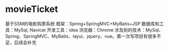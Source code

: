 # movieTicket
基于SSM的电影购票系统 框架：Spring+SpringMVC+MyBatis+JSP   数据库和工具：MySql, Navicat      开发工具：idea  浏览器：Chrome 涉及到的技术：MySql、Spring、SpringMVC、MyBatis、layui、jquery、vue。第一次写项目有很多不足，后续会补充
